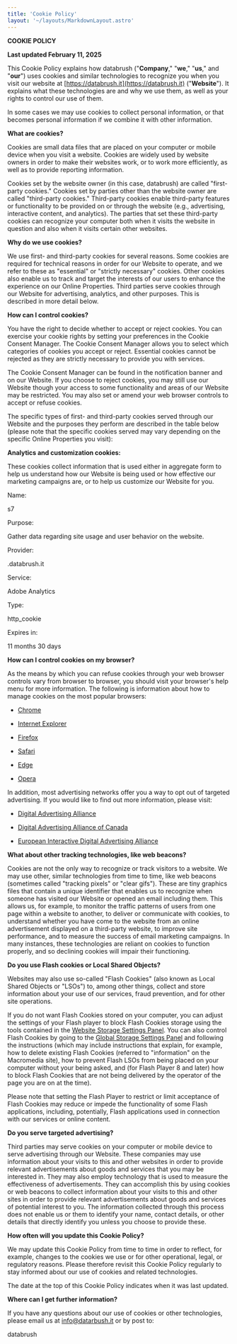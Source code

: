 ```yaml
---
title: 'Cookie Policy'
layout: '~/layouts/MarkdownLayout.astro'
---
```



**COOKIE POLICY**

  

**Last updated February 11, 2025**

  

  

  

This Cookie Policy explains how databrush ("**Company**," "**we**," "**us**," and "**our**") uses cookies and similar technologies to recognize you when you visit our website at [https://databrush.it](https://databrush.it) ("**Website**"). It explains what these technologies are and why we use them, as well as your rights to control our use of them.

  

In some cases we may use cookies to collect personal information, or that becomes personal information if we combine it with other information.

  

**What are cookies?**

  

Cookies are small data files that are placed on your computer or mobile device when you visit a website. Cookies are widely used by website owners in order to make their websites work, or to work more efficiently, as well as to provide reporting information.

  

Cookies set by the website owner (in this case, databrush) are called "first-party cookies." Cookies set by parties other than the website owner are called "third-party cookies." Third-party cookies enable third-party features or functionality to be provided on or through the website (e.g., advertising, interactive content, and analytics). The parties that set these third-party cookies can recognize your computer both when it visits the website in question and also when it visits certain other websites.

  

**Why do we use cookies?**

  

We use first- and third-party cookies for several reasons. Some cookies are required for technical reasons in order for our Website to operate, and we refer to these as "essential" or "strictly necessary" cookies. Other cookies also enable us to track and target the interests of our users to enhance the experience on our Online Properties. Third parties serve cookies through our Website for advertising, analytics, and other purposes. This is described in more detail below.

  

**How can I control cookies?**

  

You have the right to decide whether to accept or reject cookies. You can exercise your cookie rights by setting your preferences in the Cookie Consent Manager. The Cookie Consent Manager allows you to select which categories of cookies you accept or reject. Essential cookies cannot be rejected as they are strictly necessary to provide you with services.

  

The Cookie Consent Manager can be found in the notification banner and on our Website. If you choose to reject cookies, you may still use our Website though your access to some functionality and areas of our Website may be restricted. You may also set or amend your web browser controls to accept or refuse cookies.

  

The specific types of first- and third-party cookies served through our Website and the purposes they perform are described in the table below (please note that the specific cookies served may vary depending on the specific Online Properties you visit):

**Analytics and customization cookies:**

These cookies collect information that is used either in aggregate form to help us understand how our Website is being used or how effective our marketing campaigns are, or to help us customize our Website for you.

Name:

s7

Purpose:

Gather data regarding site usage and user behavior on the website.

Provider:

.databrush.it

Service:

Adobe Analytics

Type:

http\_cookie

Expires in:

11 months 30 days

  

**How can I control cookies on my browser?**

  

As the means by which you can refuse cookies through your web browser controls vary from browser to browser, you should visit your browser's help menu for more information. The following is information about how to manage cookies on the most popular browsers:

*   [Chrome](https://support.google.com/chrome/answer/95647#zippy=%2Callow-or-block-cookies)
    
*   [Internet Explorer](https://support.microsoft.com/en-us/windows/delete-and-manage-cookies-168dab11-0753-043d-7c16-ede5947fc64d)
    
*   [Firefox](https://support.mozilla.org/en-US/kb/enhanced-tracking-protection-firefox-desktop?redirectslug=enable-and-disable-cookies-website-preferences&redirectlocale=en-US)
    
*   [Safari](https://support.apple.com/en-ie/guide/safari/sfri11471/mac)
    
*   [Edge](https://support.microsoft.com/en-us/windows/microsoft-edge-browsing-data-and-privacy-bb8174ba-9d73-dcf2-9b4a-c582b4e640dd)
    
*   [Opera](https://help.opera.com/en/latest/web-preferences/)
    

In addition, most advertising networks offer you a way to opt out of targeted advertising. If you would like to find out more information, please visit:

*   [Digital Advertising Alliance](http://www.aboutads.info/choices/)
    
*   [Digital Advertising Alliance of Canada](https://youradchoices.ca/)
    
*   [European Interactive Digital Advertising Alliance](http://www.youronlinechoices.com/)
    

  

**What about other tracking technologies, like web beacons?**

  

Cookies are not the only way to recognize or track visitors to a website. We may use other, similar technologies from time to time, like web beacons (sometimes called "tracking pixels" or "clear gifs"). These are tiny graphics files that contain a unique identifier that enables us to recognize when someone has visited our Website or opened an email including them. This allows us, for example, to monitor the traffic patterns of users from one page within a website to another, to deliver or communicate with cookies, to understand whether you have come to the website from an online advertisement displayed on a third-party website, to improve site performance, and to measure the success of email marketing campaigns. In many instances, these technologies are reliant on cookies to function properly, and so declining cookies will impair their functioning.

  

**Do you use Flash cookies or Local Shared Objects?**

  

Websites may also use so-called "Flash Cookies" (also known as Local Shared Objects or "LSOs") to, among other things, collect and store information about your use of our services, fraud prevention, and for other site operations.

  

If you do not want Flash Cookies stored on your computer, you can adjust the settings of your Flash player to block Flash Cookies storage using the tools contained in the [Website Storage Settings Panel](http://www.macromedia.com/support/documentation/en/flashplayer/help/settings_manager07.html). You can also control Flash Cookies by going to the [Global Storage Settings Panel](http://www.macromedia.com/support/documentation/en/flashplayer/help/settings_manager03.html) and following the instructions (which may include instructions that explain, for example, how to delete existing Flash Cookies (referred to "information" on the Macromedia site), how to prevent Flash LSOs from being placed on your computer without your being asked, and (for Flash Player 8 and later) how to block Flash Cookies that are not being delivered by the operator of the page you are on at the time).

  

Please note that setting the Flash Player to restrict or limit acceptance of Flash Cookies may reduce or impede the functionality of some Flash applications, including, potentially, Flash applications used in connection with our services or online content.

  

**Do you serve targeted advertising?**

  

Third parties may serve cookies on your computer or mobile device to serve advertising through our Website. These companies may use information about your visits to this and other websites in order to provide relevant advertisements about goods and services that you may be interested in. They may also employ technology that is used to measure the effectiveness of advertisements. They can accomplish this by using cookies or web beacons to collect information about your visits to this and other sites in order to provide relevant advertisements about goods and services of potential interest to you. The information collected through this process does not enable us or them to identify your name, contact details, or other details that directly identify you unless you choose to provide these.

  

**How often will you update this Cookie Policy?**

  

We may update this Cookie Policy from time to time in order to reflect, for example, changes to the cookies we use or for other operational, legal, or regulatory reasons. Please therefore revisit this Cookie Policy regularly to stay informed about our use of cookies and related technologies.

  

The date at the top of this Cookie Policy indicates when it was last updated.

  

**Where can I get further information?**

  

If you have any questions about our use of cookies or other technologies, please email us at info@datarbush.it or by post to:

  

databrush
